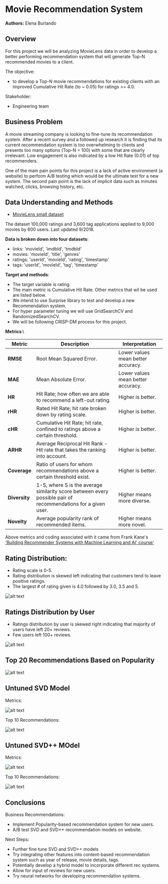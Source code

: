 # Movie Recommendation System

**Authors:** Elena Burlando

## Overview

For this project we will be analyzing MovieLens data in order to develop a better performing recommendation system that will generate Top-N recommended movies to a client.

The objective:

* to develop a Top-N movie recommendations for existing clients with an improved Cumulative Hit Rate (to ~ 0.05) for ratings >= 4.0.

Stakeholder:

* Engineering team


## Business Problem

A movie streaming company is looking to fine-tune its recommendation system. After a recent survey and a followed up research it is finding that its current recommendation system is too overwhelming to clients and presents too many options (Top-N = 100) with some that are clearly irrelevant. Low engagement is also indicated by a low Hit Rate (0.01) of top recommenders.

One of the main pain points for this project is a lack of active environment (a website) to perform A/B testing which would be the ultimate test for a new system. The second pain point is the lack of implicit data such as minutes watched, clicks, browsing history, etc.


## Data Understanding and Methods

* [MovieLens small dataset](https://grouplens.org/datasets/movielens/latest/)

The dataset 100,000 ratings and 3,600 tag applications applied to 9,000 movies by 600 users. Last updated 9/2018. 

**Data is broken down into four datasets**: 
 * links: 'movieId', 'imdbId', 'tmdbId'
 * movies: 'movieId', 'title', 'genres' 
 * ratings: 'userId',  'movieId', 'rating', 'timestamp' 
 * tags: 'userId', 'movieId', 'tag', 'timestamp' 
 
**Target and methods**:  
* The target variable is rating.  
* The main metric is Cumulative Hit Rate. Other metrics that wil be used are listed below.  
* We intend to use Surprise library to test and develop a new Recommendation system.  
* For hyper parameter tuning we will use GridSearchCV and RandomizedSearchCV. 
* We will be following CRISP-DM process for this project. 


**Metrics**:\

| **Metric** | **Description** | **Interpretation** |
|---|---|---|
| **RMSE** | Root Mean Squared Error. | Lower values mean better accuracy. |
| **MAE** | Mean Absolute Error. | Lower values mean better accuracy. |
| **HR** | Hit Rate; how often we are able to recommend a left-out rating. | Higher is better. |
| **rHR** | Rated Hit Rate; hit rate broken down by rating scale. | Higher is better. |
| **cHR** | Cumulative Hit Rate; hit rate, confined to ratings above a certain threshold. | Higher is better. |
| **ARHR** | Average Reciprocal Hit Rank - Hit rate that takes the ranking into account. | Higher is better. |
| **Coverage** | Ratio of users for whom recommendations above a certain threshold exist. | Higher is better. |
| **Diversity** | 1-S, where S is the average similarity score between every possible pair of recommendations for a given user. | Higher means more diverse. |
| **Novelty** | Average popularity rank of recommended items. | Higher means more novel. |

Above metrics and coding associated with it came from Frank Kane's ['Building Recommender Systems with Machine Learning and AI' course'](https://www.linkedin.com/learning/building-recommender-systems-with-machine-learning-and-ai/)


## Rating Distribution:

* Rating scale is 0-5. 
* Rating distribution is skewed left indicating that customers tend to leave positive ratings. 
* The largest # of rating given is 4.0 followed by 3.0, 3.5 and 5. 

![alt text](https://github.com/rusalka013/recommendation_project/blob/main/Visuals/Rating_Distribution.png)


## Ratings Distribution by User

* Ratings distribution by user is skewed right indicating that majority of users have left 20+ reviews. 
* Few users left 100+ reviews. 

![alt text](https://github.com/rusalka013/recommendation_project/blob/main/Visuals/Ratings_dist_by_user.png)


## Top 20 Recommendations Based on Popularity


![alt text](https://github.com/rusalka013/recommendation_project/blob/main/Visuals/Ratings_dist_by_movie.png)
 

## Untuned SVD Model

Metrics: 

![alt text](https://github.com/rusalka013/recommendation_project/blob/main/Visuals/SVD_metrics.png)

Top 10 Recommendations: 

![alt text](https://github.com/rusalka013/recommendation_project/blob/main/Visuals/SVD_recs.png)
 

## Untuned SVD++ MOdel 

Metrics:

![alt text](https://github.com/rusalka013/recommendation_project/blob/main/Visuals/SVDpp_metrics.png)

Top 10 Recommendations: 

![alt text](https://github.com/rusalka013/recommendation_project/blob/main/Visuals/SVDpp_recs.png)


## Conclusions

Business Recommendations: 

* Implement Popularity-based recommendation system for new users.
* A/B test SVD and SVD++ recommendation models on website. 

Next Steps: 
* Further fine tune SVD and SVD++ models
* Try integrating other features into content-based recommendation system such as year of release, movie details, tags.
* Potentially develop a hybrid model to incorporate different rec systems. 
* Allow for input of reviews for new users. 
* Try neural networks for developing recommendation systems. 




